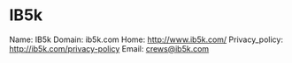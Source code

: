
# IB5k

Name: IB5k
Domain: ib5k.com
Home: http://www.ib5k.com/
Privacy_policy: http://ib5k.com/privacy-policy
Email: crews@ib5k.com
